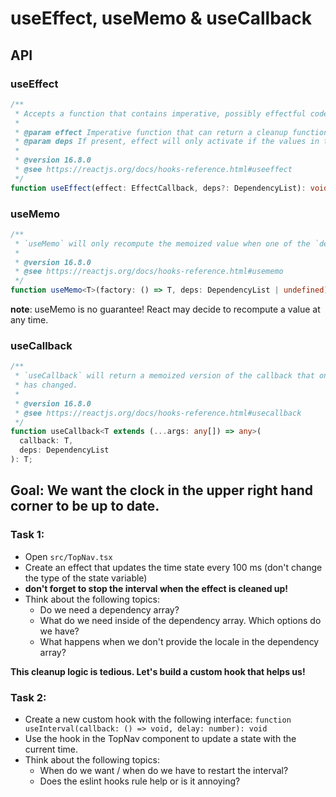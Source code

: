 # useEffect, useMemo & useCallback

## API

### useEffect

```ts
/**
 * Accepts a function that contains imperative, possibly effectful code.
 *
 * @param effect Imperative function that can return a cleanup function
 * @param deps If present, effect will only activate if the values in the list change.
 *
 * @version 16.8.0
 * @see https://reactjs.org/docs/hooks-reference.html#useeffect
 */
function useEffect(effect: EffectCallback, deps?: DependencyList): void;
```

<!--





 -->

### useMemo

```ts
/**
 * `useMemo` will only recompute the memoized value when one of the `deps` has changed.
 *
 * @version 16.8.0
 * @see https://reactjs.org/docs/hooks-reference.html#usememo
 */
function useMemo<T>(factory: () => T, deps: DependencyList | undefined): T;
```

**note**: useMemo is no guarantee! React may decide to recompute a value at any time.

<!--





 -->

### useCallback

```ts
/**
 * `useCallback` will return a memoized version of the callback that only changes if one of the `inputs`
 * has changed.
 *
 * @version 16.8.0
 * @see https://reactjs.org/docs/hooks-reference.html#usecallback
 */
function useCallback<T extends (...args: any[]) => any>(
  callback: T,
  deps: DependencyList
): T;
```

<!--





 -->

## Goal: We want the clock in the upper right hand corner to be up to date.

### Task 1:

- Open `src/TopNav.tsx`
- Create an effect that updates the time state every 100 ms (don't change the type of the state variable)
- **don't forget to stop the interval when the effect is cleaned up!**
- Think about the following topics:
  - Do we need a dependency array?
  - What do we need inside of the dependency array. Which options do we have?
  - What happens when we don't provide the locale in the dependency array?

**This cleanup logic is tedious. Let's build a custom hook that helps us!**

<!--





 -->

### Task 2:

- Create a new custom hook with the following interface: `function useInterval(callback: () => void, delay: number): void`
- Use the hook in the TopNav component to update a state with the current time.
- Think about the following topics:
  - When do we want / when do we have to restart the interval?
  - Does the eslint hooks rule help or is it annoying?
